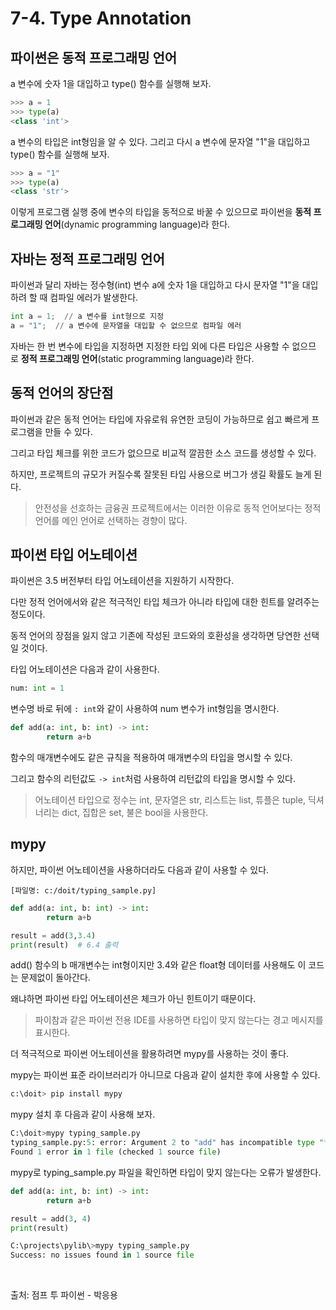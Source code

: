 # 7-4. Type Annotation

## **파이썬은 동적 프로그래밍 언어**

a 변수에 숫자 1을 대입하고 type() 함수를 실행해 보자.

```python
>>> a = 1
>>> type(a)
<class 'int'>
```

a 변수의 타입은 int형임을 알 수 있다. 그리고 다시 a 변수에 문자열 "1"을 대입하고 type() 함수를 실행해 보자.

```python
>>> a = "1"
>>> type(a)
<class 'str'>
```

이렇게 프로그램 실행 중에 변수의 타입을 동적으로 바꿀 수 있으므로 파이썬을 **동적 프로그래밍 언어**(dynamic programming language)라 한다.

## **자바는 정적 프로그래밍 언어**

파이썬과 달리 자바는 정수형(int) 변수 a에 숫자 1을 대입하고 다시 문자열 "1"을 대입하려 할 때 컴파일 에러가 발생한다.

```python
int a = 1;  // a 변수를 int형으로 지정
a = "1";  // a 변수에 문자열을 대입할 수 없으므로 컴파일 에러
```

자바는 한 번 변수에 타입을 지정하면 지정한 타입 외에 다른 타입은 사용할 수 없으므로 **정적 프로그래밍 언어**(static programming language)라 한다.

## **동적 언어의 장단점**

파이썬과 같은 동적 언어는 타입에 자유로워 유연한 코딩이 가능하므로 쉽고 빠르게 프로그램을 만들 수 있다.

그리고 타입 체크를 위한 코드가 없으므로 비교적 깔끔한 소스 코드를 생성할 수 있다. 

하지만, 프로젝트의 규모가 커질수록 잘못된 타입 사용으로 버그가 생길 확률도 늘게 된다.

> 안전성을 선호하는 금융권 프로젝트에서는 이러한 이유로 동적 언어보다는 정적 언어를 메인 언어로 선택하는 경향이 많다.
> 

## **파이썬 타입 어노테이션**

파이썬은 3.5 버전부터 타입 어노테이션을 지원하기 시작한다.

다만 정적 언어에서와 같은 적극적인 타입 체크가 아니라 타입에 대한 힌트를 알려주는 정도이다. 

동적 언어의 장점을 잃지 않고 기존에 작성된 코드와의 호환성을 생각하면 당연한 선택일 것이다.

타입 어노테이션은 다음과 같이 사용한다.

```python
num: int = 1
```

변수명 바로 뒤에 `: int`와 같이 사용하여 num 변수가 int형임을 명시한다.

```python
def add(a: int, b: int) -> int:
		return a+b
```

함수의 매개변수에도 같은 규칙을 적용하여 매개변수의 타입을 명시할 수 있다. 

그리고 함수의 리턴값도 `-> int`처럼 사용하여 리턴값의 타입을 명시할 수 있다.

> 어노테이션 타입으로 정수는 int, 문자열은 str, 리스트는 list, 튜플은 tuple, 딕셔너리는 dict, 집합은 set, 불은 bool을 사용한다.
> 

## **mypy**

하지만, 파이썬 어노테이션을 사용하더라도 다음과 같이 사용할 수 있다.

`[파일명: c:/doit/typing_sample.py]`

```python
def add(a: int, b: int) -> int:
		return a+b

result = add(3,3.4)
print(result)  # 6.4 출력
```

add() 함수의 b 매개변수는 int형이지만 3.4와 같은 float형 데이터를 사용해도 이 코드는 문제없이 돌아간다.

왜냐하면 파이썬 타입 어노테이션은 체크가 아닌 힌트이기 때문이다.

> 파이참과 같은 파이썬 전용 IDE를 사용하면 타입이 맞지 않는다는 경고 메시지를 표시한다.
> 

더 적극적으로 파이썬 어노테이션을 활용하려면 mypy를 사용하는 것이 좋다.

mypy는 파이썬 표준 라이브러리가 아니므로 다음과 같이 설치한 후에 사용할 수 있다.

```python
c:\doit> pip install mypy
```

mypy 설치 후 다음과 같이 사용해 보자.

```python
C:\doit>mypy typing_sample.py
typing_sample.py:5: error: Argument 2 to "add" has incompatible type "float"; expected "int"
Found 1 error in 1 file (checked 1 source file)
```

mypy로 typing_sample.py 파일을 확인하면 타입이 맞지 않는다는 오류가 발생한다.

```python
def add(a: int, b: int) -> int:
		return a+b

result = add(3, 4)
print(result)
```

```python
C:\projects\pylib\>mypy typing_sample.py
Success: no issues found in 1 source file
```

<br>

출처: 점프 투 파이썬 - 박응용
